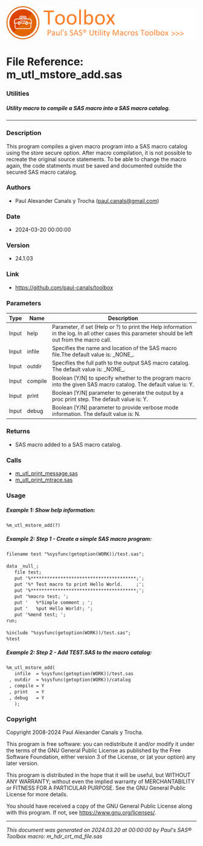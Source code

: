 [![../../misc/images/doc_header.png](../../misc/images/doc_header.png)](#)
# 
# File Reference: m_utl_mstore_add.sas

### Utilities

##### Utility macro to compile a SAS macro into a SAS macro catalog.

***

### Description
This program compiles a given macro program into a SAS macro catalog using the store secure option. After macro compilation, it is not possible to recreate the original source statements. To be able to change the macro again, the code statments must be saved and documented outside the secured SAS macro catalog.



### Authors
* Paul Alexander Canals y Trocha (paul.canals@gmail.com)

### Date
* 2024-03-20 00:00:00

### Version
* 24.1.03

### Link
* https://github.com/paul-canals/toolbox

### Parameters
| Type | Name | Description |
| ---- | ---- | ----------- |
| Input | help | Parameter, if set (Help or ?) to print the Help information in the log. In all other cases this parameter should be left out from the macro call. |
| Input | infile | Specifies the name and location of the SAS macro file.The default value is: \_NONE\_. |
| Input | outdir | Specifies the full path to the output SAS macro catalog. The default value is: \_NONE\_. |
| Input | compile | Boolean [Y/N] to specify whether to the program macro into the given SAS macro catalog. The default value is: Y. |
| Input | print | Boolean [Y/N] parameter to generate the output by a proc print step. The default value is: Y. |
| Input | debug | Boolean [Y/N] parameter to provide verbose mode information. The default value is: N. |

### Returns
* SAS macro added to a SAS macro catalog.

### Calls
* [m_utl_print_message.sas](m_utl_print_message.md)
* [m_utl_print_mtrace.sas](m_utl_print_mtrace.md)

### Usage

##### Example 1: Show help information:
```sas
%m_utl_mstore_add(?)
```

##### Example 2: Step 1 - Create a simple SAS macro program:
```sas
filename test "%sysfunc(getoption(WORK))/test.sas";

data _null_;
   file test;
   put '%***************************************;';
   put '%* Test macro to print Hello World.     ;';
   put '%***************************************;';
   put '%macro test; ';
   put '   %*Simple comment ; ';
   put '   %put Hello World!; ';
   put '%mend test; ';
run;

%include "%sysfunc(getoption(WORK))/test.sas";
%test
```

##### Example 2: Step 2 - Add TEST.SAS to the macro catalog:
```sas
%m_utl_mstore_add(
   infile  = %sysfunc(getoption(WORK))/test.sas
 , outdir  = %sysfunc(getoption(WORK))/catalog
 , compile = Y
 , print   = Y
 , debug   = Y
   );
```

### Copyright
Copyright 2008-2024 Paul Alexander Canals y Trocha. 
 
This program is free software: you can redistribute it and/or modify 
it under the terms of the GNU General Public License as published by 
the Free Software Foundation, either version 3 of the License, or 
(at your option) any later version. 
 
This program is distributed in the hope that it will be useful, 
but WITHOUT ANY WARRANTY; without even the implied warranty of 
MERCHANTABILITY or FITNESS FOR A PARTICULAR PURPOSE. See the 
GNU General Public License for more details. 
 
You should have received a copy of the GNU General Public License 
along with this program. If not, see <https://www.gnu.org/licenses/>. 


***
*This document was generated on 2024.03.20 at 00:00:00 by Paul's SAS&reg; Toolbox macro: m_hdr_crt_md_file.sas*
